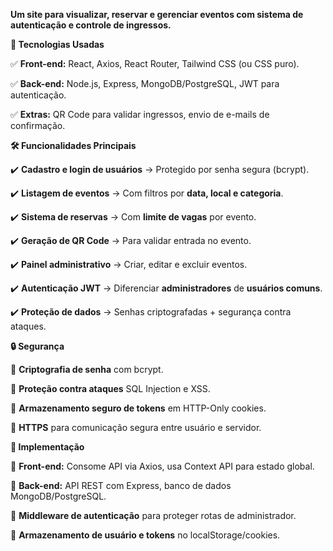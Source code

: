 **Um site para visualizar, reservar e gerenciar eventos com sistema de autenticação e controle de ingressos.**

**🔧 Tecnologias Usadas**

✅ **Front-end:** React, Axios, React Router, Tailwind CSS (ou CSS puro).

✅ **Back-end:** Node.js, Express, MongoDB/PostgreSQL, JWT para autenticação.

✅ **Extras:** QR Code para validar ingressos, envio de e-mails de confirmação.

**🛠️ Funcionalidades Principais**

✔️ **Cadastro e login de usuários** → Protegido por senha segura (bcrypt).

✔️ **Listagem de eventos** → Com filtros por **data, local e categoria**.

✔️ **Sistema de reservas** → Com **limite de vagas** por evento.

✔️ **Geração de QR Code** → Para validar entrada no evento.

✔️ **Painel administrativo** → Criar, editar e excluir eventos.

✔️ **Autenticação JWT** → Diferenciar **administradores** de **usuários comuns**.

✔️ **Proteção de dados** → Senhas criptografadas + segurança contra ataques.

**🔒 Segurança**

🔹 **Criptografia de senha** com bcrypt.

🔹 **Proteção contra ataques** SQL Injection e XSS.

🔹 **Armazenamento seguro de tokens** em HTTP-Only cookies.

🔹 **HTTPS** para comunicação segura entre usuário e servidor.

**📡 Implementação**

🔹 **Front-end:** Consome API via Axios, usa Context API para estado global.

🔹 **Back-end:** API REST com Express, banco de dados MongoDB/PostgreSQL.

🔹 **Middleware de autenticação** para proteger rotas de administrador.

🔹 **Armazenamento de usuário e tokens** no localStorage/cookies.

